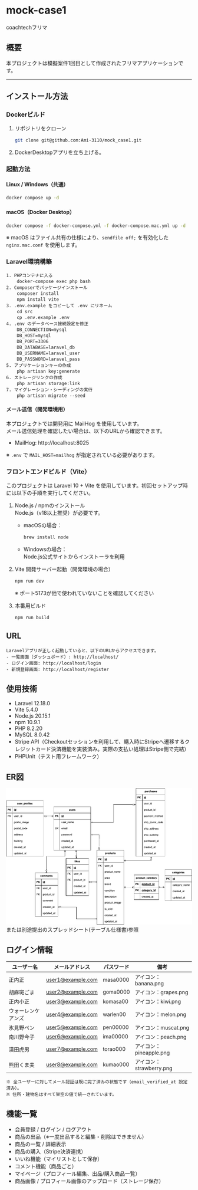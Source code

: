 # mock-case1  
coachtechフリマ

## 概要  
本プロジェクトは模擬案件1回目として作成されたフリマアプリケーションです。

---

## インストール方法
### Dockerビルド
1. リポジトリをクローン  
   ```bash
   git clone git@github.com:Ami-3110/mock_case1.git
   ```

2. DockerDesktopアプリを立ち上げる。

### 起動方法
#### Linux / Windows（共通）
```bash
docker compose up -d
```

#### macOS（Docker Desktop）
```bash
docker compose -f docker-compose.yml -f docker-compose.mac.yml up -d
```
※ macOS はファイル共有の仕様により、`sendfile off;` を有効化した `nginx.mac.conf` を使用します。

### Laravel環境構築
    1. PHPコンテナに入る
        docker-compose exec php bash
    2. Composerでパッケージインストール
        composer install
        npm install vite
    3. .env.example をコピーして .env にリネーム
        cd src
        cp .env.example .env
    4. .env のデータベース接続設定を修正
        DB_CONNECTION=mysql
        DB_HOST=mysql
        DB_PORT=3306
        DB_DATABASE=laravel_db
        DB_USERNAME=laravel_user
        DB_PASSWORD=laravel_pass
    5. アプリケーションキーの作成
        php artisan key:generate
    6. ストレージリンクの作成
        php artisan storage:link
    7. マイグレーション・シーディングの実行
        php artisan migrate --seed

#### メール送信（開発環境用）
本プロジェクトでは開発用に MailHog を使用しています。  
メール送信処理を確認したい場合は、以下のURLから確認できます。

- MailHog: http://localhost:8025

※ `.env` で `MAIL_HOST=mailhog` が指定されている必要があります。


### フロントエンドビルド（Vite）
このプロジェクトは Laravel 10 + Vite を使用しています。初回セットアップ時には以下の手順を実行してください。

1. Node.js / npmのインストール  
   Node.js（v18以上推奨）が必要です。  
   - macOSの場合：  
     ```bash
     brew install node
     ```
   - Windowsの場合：  
     Node.js公式サイトからインストーラを利用

2. Vite 開発サーバー起動（開発環境の場合）
   ```bash
   npm run dev

   ```
   ※ ポート5173が他で使われていないことを確認してください

3. 本番用ビルド  
   ```bash
   npm run build
   ```

## URL
    Laravelアプリが正しく起動していると、以下のURLからアクセスできます。
    - 一覧画面（ダッシュボード）: http://localhost/
    - ログイン画面: http://localhost/login
    - 新規登録画面: http://localhost/register


## 使用技術
- Laravel 12.18.0  
- Vite 5.4.0
- Node.js 20.15.1
- npm 10.9.1
- PHP 8.2.20
- MySQL 8.0.42
- Stripe API（Checkoutセッションを利用して、購入時にStripeへ遷移するクレジットカード決済機能を実装済み。実際の支払い処理はStripe側で完結）
- PHPUnit（テスト用フレームワーク）


## ER図
![ER図](./images/ER_mock-case1.png)
または別途提出のスプレッドシート(テーブル仕様書)参照


## ログイン情報
| ユーザー名     | メールアドレス                                       | パスワード    | 備考                  |
| --------- | --------------------------------------------- | -------- | ------------------- |
| 正内正       | [user1@example.com](mailto:user1@example.com) | masa0000 | アイコン：banana.png     |
| 胡麻斑ごま     | [user2@example.com](mailto:user2@example.com) | goma0000 | アイコン：grapes.png     |
| 正内小正      | [user3@example.com](mailto:user3@example.com) | komasa00 | アイコン：kiwi.png       |
| ウォーレンケアンズ | [user4@example.com](mailto:user4@example.com) | warlen00 | アイコン：melon.png      |
| 氷見野ペン     | [user5@example.com](mailto:user5@example.com) | pen00000 | アイコン：muscat.png     |
| 南川野今子     | [user6@example.com](mailto:user6@example.com) | ima00000 | アイコン：peach.png      |
| 漢田虎男      | [user7@example.com](mailto:user7@example.com) | torao000 | アイコン：pineapple.png  |
| 熊田くま夫     | [user8@example.com](mailto:user8@example.com) | kumao000 | アイコン：strawberry.png |

    ※ 全ユーザーに対してメール認証は既に完了済みの状態です（email_verified_at 設定済み）。
    ※ 住所・建物名はすべて架空の値で統一されています。

## 機能一覧
- 会員登録 / ログイン / ログアウト
- 商品の出品（※一度出品すると編集・削除はできません）
- 商品の一覧 / 詳細表示
- 商品の購入（Stripe決済連携）
- いいね機能（マイリストとして保存）
- コメント機能（商品ごと）
- マイページ（プロフィール編集、出品/購入商品一覧）
- 商品画像 / プロフィール画像のアップロード（ストレージ保存）
